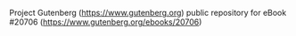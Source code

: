 Project Gutenberg (https://www.gutenberg.org) public repository for eBook #20706 (https://www.gutenberg.org/ebooks/20706)
